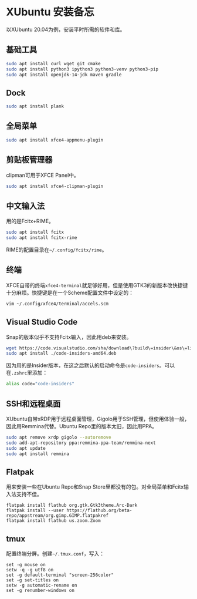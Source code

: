 # XUbuntu 安装备忘

以XUbuntu 20.04为例，安装平时所需的软件和库。

## 基础工具

```bash
sudo apt install curl wget git cmake
sudo apt install python3 ipython3 python3-venv python3-pip
sudo apt install openjdk-14-jdk maven gradle
```

## Dock
```bash
sudo apt install plank
```

## 全局菜单
```bash
sudo apt install xfce4-appmenu-plugin
```

## 剪贴板管理器
clipman可用于XFCE Panel中。
```bash
sudo apt install xfce4-clipman-plugin
```

## 中文输入法

用的是Fcitx+RIME。
```bash
sudo apt install fcitx
sudo apt install fcitx-rime
```
RIME的配置目录在`~/.config/fcitx/rime`。

## 终端

XFCE自带的终端`xfce4-terminal`就足够好用，但是使用GTK3的新版本改快捷键十分麻烦。快捷键是在一个Scheme配置文件中设定的：
```bash
vim ~/.config/xfce4/terminal/accels.scm
```

## Visual Studio Code

Snap的版本似乎不支持Fcitx输入，因此用deb来安装。
```bash
wget https://code.visualstudio.com/sha/download\?build\=insider\&os\=linux-deb-x64 -O code-insiders-amd64.deb 
sudo apt install ./code-insiders-amd64.deb
```
因为用的是Insider版本，在这之后默认的启动命令是`code-insiders`。可以在`.zshrc`里添加：
```bash
alias code="code-insiders"
```

## SSH和远程桌面

XUbuntu自带xRDP用于远程桌面管理，Gigolo用于SSH管理，但使用体验一般，因此用Remmina代替。Ubuntu Repo里的版本太旧，因此用PPA。
```bash
sudo apt remove xrdp gigolo --autoremove
sudo add-apt-repository ppa:remmina-ppa-team/remmina-next
sudo apt update
sudo apt install remmina
```

## Flatpak
用来安装一些在Ubuntu Repo和Snap Store里都没有的包。对全局菜单和Fcitx输入法支持不佳。
```
flatpak install flathub org.gtk.Gtk3theme.Arc-Dark
flatpak install --user https://flathub.org/beta-repo/appstream/org.gimp.GIMP.flatpakref
flatpak install flathub us.zoom.Zoom
```

## tmux
配置终端分屏。创建`~/.tmux.conf`，写入：
```tmux
set -g mouse on
setw -q -g utf8 on
set -g default-terminal "screen-256color"
set -g set-titles on
setw -g automatic-rename on
set -g renumber-windows on
```
